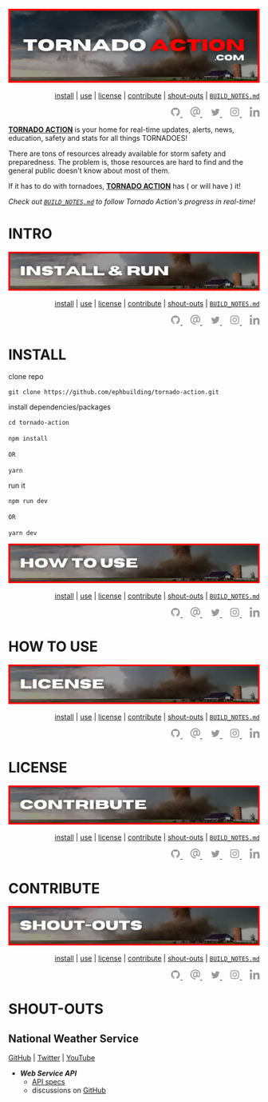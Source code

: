 <!-- #region INTRO -->

<div align='center'>

![readme graphic](./assets/readme.png)

</div>

<div align='right'>

[install](#install) | [use](#use) | [license](#license) | [contribute](#contribute) | [shout-outs](#shout-outs) | [`BUILD_NOTES.md`](https://github.com/ephbuilding/tornado-action/blob/dev/BUILD_NOTES.md)

</div>

<div align='right'>

  <a href='https://github.com/ephbuilding' alt='social link icon'>
    <img src='./assets/icon-gh.svg' height='20'/>
  </a>
  &nbsp;
  &nbsp;
  <a href='mailto:email@ephraimsmith.dev' alt='social link icon'>
    <img src='./assets/icon-at.svg' height='20'/>
  </a>
  &nbsp;
  &nbsp;
  <a href='https://twitter.com/ephbuilding' alt='social link icon'>
    <img src='./assets/icon-tw.svg' height='20'/>
  </a>
  &nbsp;
  &nbsp;
  <a href='https://instagram.com/ephbuilding' alt='social link icon'>
    <img src='./assets/icon-ig.svg' height='20'/>
  </a>
  &nbsp;
  &nbsp;
  <a href='https://linkedin.com/in/ephbuilding' alt='social link icon'>
    <img src='./assets/icon-li.svg' height='20'/>
  </a>

</div>

**[TORNADO ACTION](https://tornadoaction.com)** is your home for real-time updates, alerts, news, education, safety and stats for all things TORNADOES!

There are tons of resources already available for storm safety and preparedness. The problem is, those resources are hard to find and the general public doesn't know about most of them.

If it has to do with tornadoes, **[TORNADO ACTION](https://tornadoaction.com)** has ( or will have ) it!

_Check out [`BUILD_NOTES.md`](https://github.com/ephbuilding/rovercam/blob/prod/BUILD_NOTES.md) to follow Tornado Action's progress in real-time!_

<!-- #endregion /INTRO -->

# INTRO

<!-- #region INSTALL -->

<div id='install' align='center'>

![readme graphic](./assets/install.png)

</div>

<div align='right'>

[install](#install) | [use](#use) | [license](#license) | [contribute](#contribute) | [shout-outs](#shout-outs) | [`BUILD_NOTES.md`](https://github.com/ephbuilding/tornado-action)

</div>

<div align='right'>

  <a href='https://github.com/ephbuilding' alt='social link icon'>
    <img src='./assets/icon-gh.svg' height='20'/>
  </a>
  &nbsp;
  &nbsp;
  <a href='mailto:ephraim@modevx.com' alt='social link icon'>
    <img src='./assets/icon-at.svg' height='20'/>
  </a>
  &nbsp;
  &nbsp;
  <a href='https://twitter.com/ephbuilding' alt='social link icon'>
    <img src='./assets/icon-tw.svg' height='20'/>
  </a>
  &nbsp;
  &nbsp;
  <a href='https://instagram.com/ephbuilding' alt='social link icon'>
    <img src='./assets/icon-ig.svg' height='20'/>
  </a>
  &nbsp;
  &nbsp;
  <a href='https://linkedin.com/in/ephbuilding' alt='social link icon'>
    <img src='./assets/icon-li.svg' height='20'/>
  </a>

</div>

<!-- #endregion /INSTALL -->

# INSTALL

clone repo

```shellscript
git clone https://github.com/ephbuilding/tornado-action.git

```

install dependencies/packages

```shellscript
cd tornado-action

npm install

OR

yarn

```

run it

```shellscript
npm run dev

OR

yarn dev
```

<!-- #region HOW TO USE -->

<div id='use' align='center'>

![readme graphic](./assets/use.png)

</div>

<div align='right'>

[install](#install) | [use](#use) | [license](#license) | [contribute](#contribute) | [shout-outs](#shout-outs) | [`BUILD_NOTES.md`](https://github.com/ephbuilding/tornado-action)

</div>

<div align='right'>

  <a href='https://github.com/ephbuilding' alt='social link icon'>
    <img src='./assets/icon-gh.svg' height='20'/>
  </a>
  &nbsp;
  &nbsp;
  <a href='mailto:ephraim@modevx.com' alt='social link icon'>
    <img src='./assets/icon-at.svg' height='20'/>
  </a>
  &nbsp;
  &nbsp;
  <a href='https://twitter.com/ephbuilding' alt='social link icon'>
    <img src='./assets/icon-tw.svg' height='20'/>
  </a>
  &nbsp;
  &nbsp;
  <a href='https://instagram.com/ephbuilding' alt='social link icon'>
    <img src='./assets/icon-ig.svg' height='20'/>
  </a>
  &nbsp;
  &nbsp;
  <a href='https://linkedin.com/in/ephbuilding' alt='social link icon'>
    <img src='./assets/icon-li.svg' height='20'/>
  </a>

</div>

<!-- #endregion /HOW TO USE -->

# HOW TO USE

<!-- #region LICENSE -->

<div id='license' align='center'>

![readme graphic](./assets/license.png)

</div>

<div align='right'>

[install](#install) | [use](#use) | [license](#license) | [contribute](#contribute) | [shout-outs](#shout-outs) | [`BUILD_NOTES.md`](https://github.com/ephbuilding/tornado-action)

</div>

<div align='right'>

  <a href='https://github.com/ephbuilding' alt='social link icon'>
    <img src='./assets/icon-gh.svg' height='20'/>
  </a>
  &nbsp;
  &nbsp;
  <a href='mailto:ephraim@modevx.com' alt='social link icon'>
    <img src='./assets/icon-at.svg' height='20'/>
  </a>
  &nbsp;
  &nbsp;
  <a href='https://twitter.com/ephbuilding' alt='social link icon'>
    <img src='./assets/icon-tw.svg' height='20'/>
  </a>
  &nbsp;
  &nbsp;
  <a href='https://instagram.com/ephbuilding' alt='social link icon'>
    <img src='./assets/icon-ig.svg' height='20'/>
  </a>
  &nbsp;
  &nbsp;
  <a href='https://linkedin.com/in/ephbuilding' alt='social link icon'>
    <img src='./assets/icon-li.svg' height='20'/>
  </a>

</div>

<!-- #endregion /LICENSE -->

# LICENSE

<!-- #region CONTRIBUTE -->

<div id='contribute' align='center'>

![readme graphic](./assets/contribute.png)

</div>

<div align='right'>

[install](#install) | [use](#use) | [license](#license) | [contribute](#contribute) | [shout-outs](#shout-outs) | [`BUILD_NOTES.md`](https://github.com/ephbuilding/tornado-action)

</div>

<div align='right'>

  <a href='https://github.com/ephbuilding' alt='social link icon'>
    <img src='./assets/icon-gh.svg' height='20'/>
  </a>
  &nbsp;
  &nbsp;
  <a href='mailto:ephraim@modevx.com' alt='social link icon'>
    <img src='./assets/icon-at.svg' height='20'/>
  </a>
  &nbsp;
  &nbsp;
  <a href='https://twitter.com/ephbuilding' alt='social link icon'>
    <img src='./assets/icon-tw.svg' height='20'/>
  </a>
  &nbsp;
  &nbsp;
  <a href='https://instagram.com/ephbuilding' alt='social link icon'>
    <img src='./assets/icon-ig.svg' height='20'/>
  </a>
  &nbsp;
  &nbsp;
  <a href='https://linkedin.com/in/ephbuilding' alt='social link icon'>
    <img src='./assets/icon-li.svg' height='20'/>
  </a>

</div>

<!-- #endregion /CONTRIBUTE -->

# CONTRIBUTE

<!-- #region SHOUT-OUTS -->

<div id='shout-outs' align='center'>

![readme graphic](./assets/shout-outs.png)

</div>

<div align='right'>

[install](#install) | [use](#use) | [license](#license) | [contribute](#contribute) | [shout-outs](#shout-outs) | [`BUILD_NOTES.md`](https://github.com/ephbuilding/tornado-action)

</div>

<div align='right'>

  <a href='https://github.com/ephbuilding' alt='social link icon'>
    <img src='./assets/icon-gh.svg' height='20'/>
  </a>
  &nbsp;
  &nbsp;
  <a href='mailto:ephraim@modevx.com' alt='social link icon'>
    <img src='./assets/icon-at.svg' height='20'/>
  </a>
  &nbsp;
  &nbsp;
  <a href='https://twitter.com/ephbuilding' alt='social link icon'>
    <img src='./assets/icon-tw.svg' height='20'/>
  </a>
  &nbsp;
  &nbsp;
  <a href='https://instagram.com/ephbuilding' alt='social link icon'>
    <img src='./assets/icon-ig.svg' height='20'/>
  </a>
  &nbsp;
  &nbsp;
  <a href='https://linkedin.com/in/ephbuilding' alt='social link icon'>
    <img src='./assets/icon-li.svg' height='20'/>
  </a>

</div>

<!-- #endregion /SHOUT-OUTS -->

# SHOUT-OUTS

## **National Weather Service**

[GitHub](https://github.com/weather-gov) | [Twitter](https://twitter.com/NWS) | [YouTube](https://www.youtube.com/user/usweathergov)

- **_Web Service API_**
  - [API specs](https://www.weather.gov/documentation/services-web-api#/)
  - discussions on [GitHub](https://github.com/weather-gov/api/discussions)
